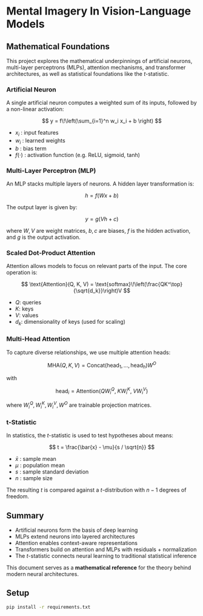 # Mental Imagery In Vision-Language Models

## Mathematical Foundations

This project explores the mathematical underpinnings of artificial neurons, multi-layer perceptrons (MLPs), attention mechanisms, and transformer architectures, as well as statistical foundations like the $t$-statistic.

### Artificial Neuron

A single artificial neuron computes a weighted sum of its inputs, followed by a non-linear activation:

$$
y = f\!\left(\sum_{i=1}^n w_i x_i + b \right)
$$

- $x_i$ : input features  
- $w_i$ : learned weights  
- $b$ : bias term  
- $f(\cdot)$ : activation function (e.g. ReLU, sigmoid, tanh)

### Multi-Layer Perceptron (MLP)

An MLP stacks multiple layers of neurons. A hidden layer transformation is:

$$
h = f(Wx + b)
$$

The output layer is given by:

$$
y = g(Vh + c)
$$

where $W, V$ are weight matrices, $b, c$ are biases, $f$ is the hidden activation, and $g$ is the output activation.

### Scaled Dot-Product Attention

Attention allows models to focus on relevant parts of the input. The core operation is:

$$
\text{Attention}(Q, K, V) = \text{softmax}\!\left(\frac{QK^\top}{\sqrt{d_k}}\right)V
$$

- $Q$: queries  
- $K$: keys  
- $V$: values  
- $d_k$: dimensionality of keys (used for scaling)

### Multi-Head Attention

To capture diverse relationships, we use multiple attention heads:

$$
\text{MHA}(Q,K,V) = \text{Concat}(\text{head}_1, \dots, \text{head}_h) W^O
$$

with

$$
\text{head}_i = \text{Attention}(QW_i^Q, \; KW_i^K, \; VW_i^V)
$$

where $W_i^Q, W_i^K, W_i^V, W^O$ are trainable projection matrices.

### t-Statistic

In statistics, the $t$-statistic is used to test hypotheses about means:

$$
t = \frac{\bar{x} - \mu}{s / \sqrt{n}}
$$

- $\bar{x}$ : sample mean  
- $\mu$ : population mean  
- $s$ : sample standard deviation  
- $n$ : sample size  

The resulting $t$ is compared against a $t$-distribution with $n-1$ degrees of freedom.

## Summary

- Artificial neurons form the basis of deep learning  
- MLPs extend neurons into layered architectures  
- Attention enables context-aware representations  
- Transformers build on attention and MLPs with residuals + normalization  
- The $t$-statistic connects neural learning to traditional statistical inference  

This document serves as a **mathematical reference** for the theory behind modern neural architectures.

## Setup

```bash
pip install -r requirements.txt
